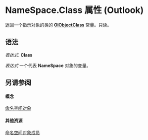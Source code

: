 
# NameSpace.Class 属性 (Outlook)

返回一个指示对象的类的  **[OlObjectClass](33d724b3-df3c-2a7f-a80f-93b66d96f588.md)** 常量。只读。


## 语法

 _表达式_. **Class**

 _表达式_ 一个代表 **NameSpace** 对象的变量。


## 另请参阅


#### 概念


[命名空间对象](f0dcaa19-07f5-5d42-a3bf-2e42b7885644.md)
#### 其他资源


[命名空间对象成员](d7a978a3-a2c8-6195-c5f8-af8773500456.md)